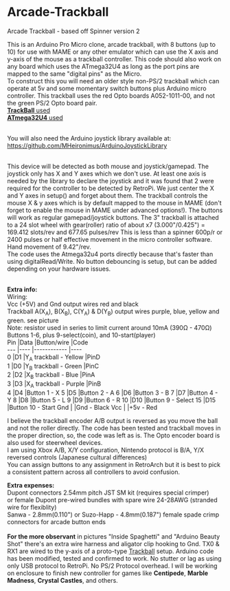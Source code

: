# Arcade-Trackball
Arcade Trackball - based off Spinner version 2


This is an Arduino Pro Micro clone, arcade trackball, with 8 buttons (up to 10) for use with MAME or any other emulator which can use the X axis and y-axis of the mouse as a trackball controller. This code should also work on any board which uses the ATmega32U4 as long as the port pins are mapped to the same "digital pins" as the Micro.  
To construct this you will need an older style non-PS/2 trackball which can operate at 5v and some momentary switch buttons plus Arduino micro controller. 
This trackball uses the red Opto boards A052-1011-00, and not the green PS/2 Opto board pair.<br/> 
[**TrackBall** used](https://www.amazon.ca/gp/product/B00F1YQH6G/ref=ppx_yo_dt_b_asin_title_o01_s00?ie=UTF8&psc=1)<br/>
[**ATmega32U4** used](https://www.amazon.ca/gp/product/B01N4TVIQX/ref=ppx_yo_dt_b_asin_title_o02_s00?ie=UTF8&psc=1)<br/>
<br/>

You will also need the Arduino joystick library available at: https://github.com/MHeironimus/ArduinoJoystickLibrary<br/><br/>

This device will be detected as both mouse and joystick/gamepad. The joystick only has X and Y axes which we don't use. At least one axis is needed by the library to declare the joystick and it was found that 2 were required for the controller to be detected by RetroPi. We just center the X and Y axes in setup() and forget about them. The trackball controls the mouse X & y axes which is by default mapped to the mouse in MAME (don't forget to enable the mouse in MAME under advanced options!). The buttons will work as regular gamepad/joystick buttons. The 3" trackball is attached to a 24 slot wheel with gear(roller) ratio of about x7 (3.000"/0.425") = 169.412 slots/rev and  677.65 pulses/rev This is less than a spinner 600p/r or 2400 pulses or half effective movement in the micro controller software. Hand movement of 9.42"/rev.  
The code uses the Atmega32u4 ports directly because that's faster than using digitalRead/Write. No button debouncing is setup, but can be added depending on your hardware issues.<br/><br/>

**Extra info:**<br/>
Wiring: <br/>
Vcc (+5V) and Gnd output wires red and black<br/>
Trackball A(X<sub>A</sub>), B(X<sub>B</sub>), C(Y<sub>A</sub>) & D(Y<sub>B</sub>) output wires purple, blue, yellow and green. see picture <br/>
Note: resistor used in series to limit current around 10mA (390Ω	- 470Ω)<br/>
Buttons 1-6, plus 9-select(coin), and 10-start(player)<br/>
Pin |Data |Button/wire  |Code  
--- |---- |------------ |----  
0   |D1   |Y<sub>A</sub> trackball - Yellow |PinD   
1   |D0   |Y<sub>B</sub> trackball - Green |PinC   
2   |D2   |X<sub>B</sub> trackball - Blue |PinA  
3   |D3   |X<sub>A</sub> trackball - Purple |PinB  
4   |D4   |Button 1 - X
5   |D5   |Button 2 - A
6   |D6   |Button 3 - B
7   |D7   |Button 4 - Y
8   |D8   |Button 5 - L
9   |D9   |Button 6 - R
10  |D10  |Button 9 - Select
15  |D15  |Button 10 - Start
Gnd |     |Gnd - Black
Vcc |     |+5v - Red  <br/>

I believe the trackball encoder A/B output is reversed as you move the ball and not the roller directly. The code has been tested and trackball moves in the proper direction, so, the code was left as is. The Opto encoder board is also used for steerwheel devices.<br/>I am using Xbox A/B, X/Y configuration, Nintendo protocol is B/A, Y/X reversed controls (Japanese cultural differences)  
You can assign buttons to any assignment in RetroArch but it is best to pick a consistent pattern across all controllers to avoid confusion.  <br/>
 
**Extra expenses:**  
Dupont connectors 2.54mm pitch JST SM kit (requires special crimper)  
or female Dupont pre-wired bundles with spare wire 24-28AWG (stranded wire for flexiblity)  
Sanwa - 2.8mm(0.110") or Suzo-Happ - 4.8mm(0.187") female spade crimp connectors for arcade button ends 
<br/><br/>
**For the more observant** in pictures "Inside Spaghetti" and "Arduino Beauty Shot" there's an extra wire harness and aligator clip hooking to Gnd. TX0 & RX1 are wired to the y-axis of a proto-type [Trackball](https://www.amazon.ca/gp/product/B00F1YQH6G/ref=ppx_yo_dt_b_asin_title_o01_s00?ie=UTF8&psc=1) setup. Arduino code has been modified, tested and confirmed to work. No stutter or lag as using only USB protocol to RetroPi. No PS/2 Protocol overhead. I will be working on enclosure to finish new controller for games like **Centipede**, **Marble Madness**, **Crystal Castles**, and others.  
